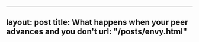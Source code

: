 
---
layout:       post
title:        What happens when your peer advances and you don't
url:          "/posts/envy.html"
---
            